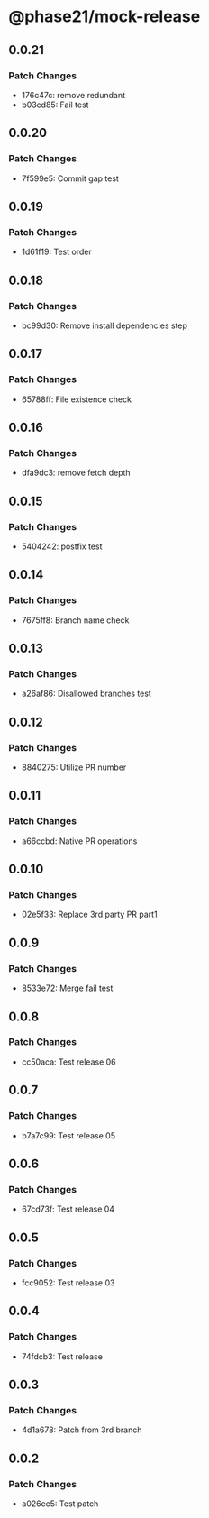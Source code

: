 # @phase21/mock-release

## 0.0.21

### Patch Changes

- 176c47c: remove redundant
- b03cd85: Fail test

## 0.0.20

### Patch Changes

- 7f599e5: Commit gap test

## 0.0.19

### Patch Changes

- 1d61f19: Test order

## 0.0.18

### Patch Changes

- bc99d30: Remove install dependencies step

## 0.0.17

### Patch Changes

- 65788ff: File existence check

## 0.0.16

### Patch Changes

- dfa9dc3: remove fetch depth

## 0.0.15

### Patch Changes

- 5404242: postfix test

## 0.0.14

### Patch Changes

- 7675ff8: Branch name check

## 0.0.13

### Patch Changes

- a26af86: Disallowed branches test

## 0.0.12

### Patch Changes

- 8840275: Utilize PR number

## 0.0.11

### Patch Changes

- a66ccbd: Native PR operations

## 0.0.10

### Patch Changes

- 02e5f33: Replace 3rd party PR part1

## 0.0.9

### Patch Changes

- 8533e72: Merge fail test

## 0.0.8

### Patch Changes

- cc50aca: Test release 06

## 0.0.7

### Patch Changes

- b7a7c99: Test release 05

## 0.0.6

### Patch Changes

- 67cd73f: Test release 04

## 0.0.5

### Patch Changes

- fcc9052: Test release 03

## 0.0.4

### Patch Changes

- 74fdcb3: Test release

## 0.0.3

### Patch Changes

- 4d1a678: Patch from 3rd branch

## 0.0.2

### Patch Changes

- a026ee5: Test patch
